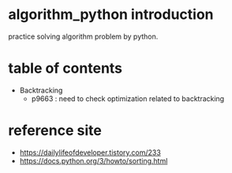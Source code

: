 # algorithm_python introduction
practice solving algorithm problem by python.

# table of contents
- Backtracking
    - p9663 : need to check optimization related to backtracking

# reference site
- https://dailylifeofdeveloper.tistory.com/233
- https://docs.python.org/3/howto/sorting.html
